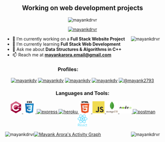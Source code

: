 <!-- <h1 align="center">Hi 👋, I'm Mayank Arora</h1> -->
<h2 align="center">Working on web development projects</h2>

<p align="center"> <img src="https://komarev.com/ghpvc/?username=mayankdrvr&label=Profile%20views&color=0e75b6&style=flat" alt="mayankdrvr" /> </p>

<p align="center"> <a href="https://github.com/ryo-ma/github-profile-trophy"><img src="https://github-profile-trophy.vercel.app/?username=mayankdrvr&theme=dracula&no-frame=true" alt="mayankdrvr" /></a> </p>

<img align="right"  height="100em" src="https://github-readme-stats.vercel.app/api/top-langs?username=mayankdrvr&show_icons=true&locale=en&layout=compact&theme=blue-green" alt="mayankdrvr" />

- 🔭 I’m currently working on a **Full Stack Website Project**
- 🌱 I’m currently learning **Full Stack Web Development** 
- 💬 Ask me about **Data Structures & Algorithms in C++** 
- 📫 Reach me at **mayankarora.email@gmail.com** 

<h3 align="center">Profiles:</h3>
<p align="center">
<a href="https://linkedin.com/in/mayankdv" target="blank"><img align="center" src="https://raw.githubusercontent.com/rahuldkjain/github-profile-readme-generator/master/src/images/icons/Social/linked-in-alt.svg" alt="mayankdv" height="30" width="40" /></a>
<a href="https://www.codechef.com/users/mayankdv" target="blank"><img align="center" src="https://www.linkpicture.com/q/codechef.a60280cb.svg" alt="mayankdv" height="30" width="40" /></a>
<a href="https://codeforces.com/profile/mayankdv" target="blank"><img align="center" src="https://www.linkpicture.com/q/Codeforces.colored.svg" alt="mayankdv" height="30" width="40" /></a>
<a href="https://www.leetcode.com/mayankdv" target="blank"><img align="center" src="https://www.linkpicture.com/q/leetcode.svg" alt="mayankdv" height="30" width="40" /></a>
<a href="https://www.hackerearth.com/@mayank2793" target="blank"><img align="center" src="https://www.linkpicture.com/q/HE_logo.svg" alt="@mayank2793" height="30" width="40" /></a>
</p>

<h3 align="center">Languages and Tools:</h3>
<p align="center"> <a href="https://www.w3schools.com/cpp/" target="_blank"> <img src="https://raw.githubusercontent.com/devicons/devicon/master/icons/cplusplus/cplusplus-original.svg" alt="cplusplus" width="40" height="40"/>
<a href="https://www.w3schools.com/css/" target="_blank" rel="noreferrer"> <img src="https://raw.githubusercontent.com/devicons/devicon/master/icons/css3/css3-original-wordmark.svg" alt="css3" width="40" height="40"/> </a> <a href="https://expressjs.com" target="_blank" rel="noreferrer"> <img src="https://svgshare.com/i/cg3.svg" alt="express" width="40" height="40"/> </a> <a href="https://heroku.com" target="_blank" rel="noreferrer"> <img src="https://www.vectorlogo.zone/logos/heroku/heroku-icon.svg" alt="heroku" width="40" height="40"/> </a> <a href="https://www.w3.org/html/" target="_blank" rel="noreferrer"> <img src="https://raw.githubusercontent.com/devicons/devicon/master/icons/html5/html5-original-wordmark.svg" alt="html5" width="40" height="40"/> </a> <a href="https://developer.mozilla.org/en-US/docs/Web/JavaScript" target="_blank" rel="noreferrer"> <img src="https://raw.githubusercontent.com/devicons/devicon/master/icons/javascript/javascript-original.svg" alt="javascript" width="40" height="40"/> </a> <a href="https://www.mongodb.com/" target="_blank" rel="noreferrer"> <img src="https://raw.githubusercontent.com/devicons/devicon/master/icons/mongodb/mongodb-original-wordmark.svg" alt="mongodb" width="40" height="40"/> </a> <a href="https://nodejs.org" target="_blank" rel="noreferrer"> <img src="https://raw.githubusercontent.com/devicons/devicon/master/icons/nodejs/nodejs-original-wordmark.svg" alt="nodejs" width="40" height="40"/> </a> <a href="https://postman.com" target="_blank" rel="noreferrer"> <img src="https://www.vectorlogo.zone/logos/getpostman/getpostman-icon.svg" alt="postman" width="40" height="40"/> </a> <a href="https://reactjs.org/" target="_blank" rel="noreferrer"> <img src="https://raw.githubusercontent.com/devicons/devicon/master/icons/react/react-original-wordmark.svg" alt="react" width="40" height="40"/> </a> </p>

<img align="left"  height="150em" src="https://github-readme-stats.vercel.app/api?username=mayankdrvr&show_icons=true&locale=en&theme=blue-green" alt="mayankdrvr" /></p>

<img align="right"  height="150em" src="https://github-readme-streak-stats.herokuapp.com/?user=mayankdrvr&theme=blue-green" alt="mayankdrvr" /></p>

<a href="https://github.com/mayankdrvr/github-readme-activity-graph"><img alt="Mayank Arora's Activity Graph" src="https://activity-graph.herokuapp.com/graph?username=mayankdrvr&bg_color=0D1117&color=5BCDEC&line=5BCDEC&point=FFFFFF&hide_border=true" /></a>
